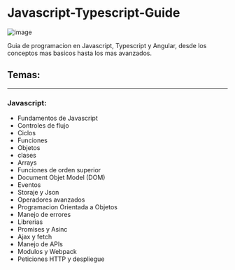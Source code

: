 # Javascript-Typescript-Guide

![image](https://user-images.githubusercontent.com/78452543/217984690-e6bffd44-90e9-44ee-bff7-4579caa2b76e.png)

Guia de programacion en Javascript, Typescript y Angular, desde los conceptos mas basicos hasta los mas avanzados.

## Temas:
---
### Javascript:
- Fundamentos de Javascript
- Controles de flujo
- Ciclos
- Funciones
- Objetos
- clases
- Arrays
- Funciones de orden superior
- Document Objet Model (DOM)
- Eventos
- Storaje y Json
- Operadores avanzados
- Programacion Orientada a Objetos
- Manejo de errores
- Librerias
- Promises y Asinc
- Ajax y fetch
- Manejo de APIs
- Modulos y Webpack
- Peticiones HTTP y despliegue
